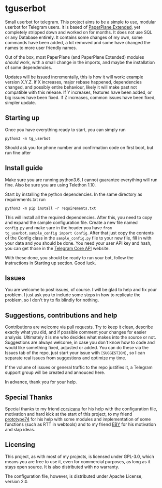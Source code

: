 # tguserbot

Small userbot for telegram. This project aims to be a simple to use, modular userbot for Telegram users. It is based of [PaperPlane Extended](https://github.com/AvinashReddy3108/PaperplaneExtended), yet completely stripped down and worked on for months. It does not use SQL or any Database entirely. It contains some changes of my own, some commands have been added, a lot removed and some have changed the names to more user friendly names.

Out of the box, most PaperPlane (and PaperPlane Extended) modules *should* work, with a small change in the imports, and maybe the installation of some dependencies.

Updates will be issued incrementally, this is how it will work: example version X.Y.Z. If X increases, major rebase happened, dependencies changed, and possibly entire behaviour, likely it will make past not compatible with this release. If Y increases, features have been added, or big issues have been fixed. If Z increases, common issues have been fixed, simpler update.

## Starting up

Once you have everything ready to start, you can simply run

`python3 -m tg_userbot`

Should ask you for phone number and confirmation code on first boot, but run fine after

## Install guide

Make sure you are running python3.6, I cannot guarantee everything will run fine. Also be sure you are using Telethon 1.10.

Start by installing the python dependencies. In the same directory as requirements.txt run

`python3 -m pip install -r requirements.txt`

This will install all the required dependencies. After this, you need to copy and expand the sample configuration file. Create a new file named `config.py` and make sure in the header you have `from tg_userbot.sample_config import Config`. After that just copy the contents of the Config class in the `sample_config.py` file to your new file, fill in with your data and you should be done. You need your user API key and hash, you can get those in the [Telegram Core API](https://my.telegram.org/) website.

With these done, you should be ready to run your bot, follow the instructions in Starting up section. Good luck.

## Issues

You are welcome to post issues, of course. I will be glad to help and fix your problem. I just ask you to include some steps in how to replicate the problem, so I don't try to fix blindly for nothing.

## Suggestions, contributions and help

Contributions are welcome via pull requests. Try to keep it clean, describe exactly what you did, and if possible comment your changes for easier analysis. Ultimately it is me who decides what makes into the source or not. Suggestions are always welcome, in case you don't know how to code and would like something fixed, adjusted or added. You can do these via the Issues tab of the repo, just start your issue with `[SUGGESTION]`, so I can separate real issues from suggestions and optimize my time.

If the volume of issues or general traffic to the repo justifies it, a Telegram support group will be created and annouced here.

In advance, thank you for your help.

## Special Thanks

Special thanks to my friend [corsicanu](https://github.com/corsicanu) for his help with the configuration file, motivation and hard kick at the start of this project, to my friend [prototype74](https://github.com/prototype74) for his help with some modules and implementation of some functions (such as RTT in webtools) and to my friend [EBY](https://t.me/a52016benutzer) for his motivation and slap ideas.

## Licensing

This project, as with most of my projects, is licensed under GPL-3.0, which means you are free to use it, even for commercial purposes, as long as it stays open source. It is also distributed with no warranty.

The configuration file, however, is distributed under Apache License, version 2.0.
